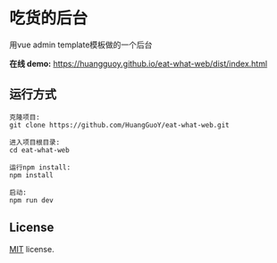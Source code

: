 # 吃货的后台
用vue admin template模板做的一个后台

**在线 demo:** https://huangguoy.github.io/eat-what-web/dist/index.html 

## 运行方式



```
克隆项目:
git clone https://github.com/HuangGuoY/eat-what-web.git

进入项目根目录:
cd eat-what-web

运行npm install:
npm install

启动:
npm run dev
```



## License

[MIT](https://github.com/PanJiaChen/vue-admin-template/blob/master/LICENSE) license.
